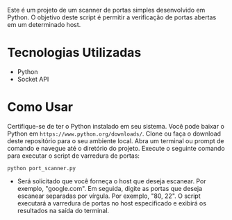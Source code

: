 Este é um projeto de um scanner de portas simples desenvolvido em Python. O objetivo deste script é permitir a verificação de portas abertas em um determinado host.

# Tecnologias Utilizadas
- Python
- Socket API

# Como Usar

Certifique-se de ter o Python instalado em seu sistema. Você pode baixar o Python em `https://www.python.org/downloads/`.
Clone ou faça o download deste repositório para o seu ambiente local.
Abra um terminal ou prompt de comando e navegue até o diretório do projeto.
Execute o seguinte comando para executar o script de varredura de portas:

```
python port_scanner.py
```

- Será solicitado que você forneça o host que deseja escanear. Por exemplo, "google.com".
Em seguida, digite as portas que deseja escanear separadas por vírgula. Por exemplo, "80, 22".
O script executará a varredura de portas no host especificado e exibirá os resultados na saída do terminal.
